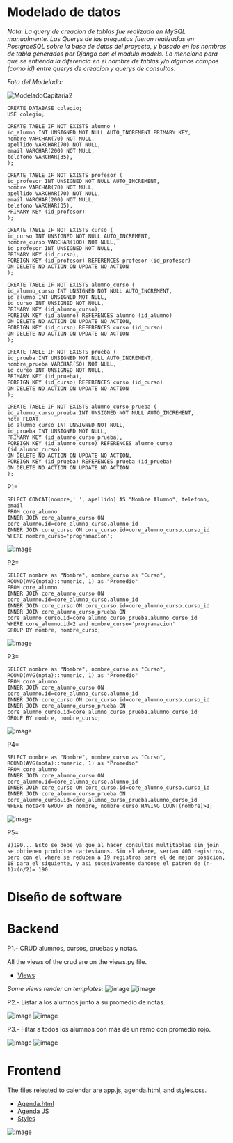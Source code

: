 # Modelado de datos

_Nota: La query de creacion de tablas fue realizada en MySQL manualmente. Las Querys de las preguntas fueron realizadas en PostgreeSQL sobre la base de datos del proyecto, y basado en los nombres de tabla generados por Django con el modulo models. Lo menciono para que se entienda la diferencia en el nombre de tablas y/o algunos campos (como id) entre querys de creacion y querys de consultas._

_Foto del Modelado:_

![ModeladoCapitaria2](https://user-images.githubusercontent.com/52224826/152753561-4e6139bc-a73b-44c7-ae2b-83e409eb9e1d.jpg)

```
CREATE DATABASE colegio;
USE colegio;

CREATE TABLE IF NOT EXISTS alumno (
id_alumno INT UNSIGNED NOT NULL AUTO_INCREMENT PRIMARY KEY,
nombre VARCHAR(70) NOT NULL,
apellido VARCHAR(70) NOT NULL,
email VARCHAR(200) NOT NULL,
telefono VARCHAR(35),
);

CREATE TABLE IF NOT EXISTS profesor (
id_profesor INT UNSIGNED NOT NULL AUTO_INCREMENT,
nombre VARCHAR(70) NOT NULL,
apellido VARCHAR(70) NOT NULL,
email VARCHAR(200) NOT NULL,
telefono VARCHAR(35),
PRIMARY KEY (id_profesor)
);

CREATE TABLE IF NOT EXISTS curso (
id_curso INT UNSIGNED NOT NULL AUTO_INCREMENT,
nombre_curso VARCHAR(100) NOT NULL,
id_profesor INT UNSIGNED NOT NULL,
PRIMARY KEY (id_curso),
FOREIGN KEY (id_profesor) REFERENCES profesor (id_profesor)
ON DELETE NO ACTION ON UPDATE NO ACTION
);

CREATE TABLE IF NOT EXISTS alumno_curso (
id_alumno_curso INT UNSIGNED NOT NULL AUTO_INCREMENT,
id_alumno INT UNSIGNED NOT NULL,
id_curso INT UNSIGNED NOT NULL,
PRIMARY KEY (id_alumno_curso),
FOREIGN KEY (id_alumno) REFERENCES alumno (id_alumno)
ON DELETE NO ACTION ON UPDATE NO ACTION,
FOREIGN KEY (id_curso) REFERENCES curso (id_curso)
ON DELETE NO ACTION ON UPDATE NO ACTION
);

CREATE TABLE IF NOT EXISTS prueba (
id_prueba INT UNSIGNED NOT NULL AUTO_INCREMENT,
nombre_prueba VARCHAR(50) NOT NULL,
id_curso INT UNSIGNED NOT NULL,
PRIMARY KEY (id_prueba),
FOREIGN KEY (id_curso) REFERENCES curso (id_curso)
ON DELETE NO ACTION ON UPDATE NO ACTION
);

CREATE TABLE IF NOT EXISTS alumno_curso_prueba (
id_alumno_curso_prueba INT UNSIGNED NOT NULL AUTO_INCREMENT,
nota FLOAT,
id_alumno_curso INT UNSIGNED NOT NULL,
id_prueba INT UNSIGNED NOT NULL,
PRIMARY KEY (id_alumno_curso_prueba),
FOREIGN KEY (id_alumno_curso) REFERENCES alumno_curso (id_alumno_curso)
ON DELETE NO ACTION ON UPDATE NO ACTION,
FOREIGN KEY (id_prueba) REFERENCES prueba (id_prueba)
ON DELETE NO ACTION ON UPDATE NO ACTION
);
```

P1=

```
SELECT CONCAT(nombre,' ', apellido) AS "Nombre Alumno", telefono, email
FROM core_alumno
INNER JOIN core_alumno_curso ON core_alumno.id=core_alumno_curso.alumno_id
INNER JOIN core_curso ON core_curso.id=core_alumno_curso.curso_id
WHERE nombre_curso='programacion';

```
![image](https://user-images.githubusercontent.com/52224826/152755434-fb0e01d6-91ec-4851-a897-30149a5053de.png)


P2=

```
SELECT nombre as "Nombre", nombre_curso as "Curso", ROUND(AVG(nota)::numeric, 1) as "Promedio"
FROM core_alumno
INNER JOIN core_alumno_curso ON core_alumno.id=core_alumno_curso.alumno_id
INNER JOIN core_curso ON core_curso.id=core_alumno_curso.curso_id
INNER JOIN core_alumno_curso_prueba ON core_alumno_curso.id=core_alumno_curso_prueba.alumno_curso_id
WHERE core_alumno.id=2 and nombre_curso='programacion'
GROUP BY nombre, nombre_curso;
```
![image](https://user-images.githubusercontent.com/52224826/152755825-63588e9b-d8bf-436c-b0bc-e3e2958cf1c4.png)

P3=

```
SELECT nombre as "Nombre", nombre_curso as "Curso", ROUND(AVG(nota)::numeric, 1) as "Promedio"
FROM core_alumno
INNER JOIN core_alumno_curso ON core_alumno.id=core_alumno_curso.alumno_id
INNER JOIN core_curso ON core_curso.id=core_alumno_curso.curso_id
INNER JOIN core_alumno_curso_prueba ON core_alumno_curso.id=core_alumno_curso_prueba.alumno_curso_id
GROUP BY nombre, nombre_curso;
```
![image](https://user-images.githubusercontent.com/52224826/152756006-14e2d9de-29b4-44ce-b7a6-a04055e0365f.png)

P4=

```
SELECT nombre as "Nombre", nombre_curso as "Curso", ROUND(AVG(nota)::numeric, 1) as "Promedio"
FROM core_alumno
INNER JOIN core_alumno_curso ON core_alumno.id=core_alumno_curso.alumno_id
INNER JOIN core_curso ON core_curso.id=core_alumno_curso.curso_id
INNER JOIN core_alumno_curso_prueba ON core_alumno_curso.id=core_alumno_curso_prueba.alumno_curso_id
WHERE nota<4 GROUP BY nombre, nombre_curso HAVING COUNT(nombre)>1;
```
![image](https://user-images.githubusercontent.com/52224826/152756174-4158fd88-e1bf-4895-b8af-3fbd279e74fd.png)

P5=

```
B)190... Esto se debe ya que al hacer consultas multitablas sin join se obtienen productos cartesianos. Sin el where, serian 400 registros, pero con el where se reducen a 19 registros para el de mejor posicion, 18 para el siguiente, y asi sucesivamente dandose el patron de (n-1)x(n/2)= 190.
```

# Diseño de software

# Backend

P1.- CRUD alumnos, cursos, pruebas y notas.

All the views of the crud are on the views.py file.

- [Views](https://github.com/MarceloDeLaBarrera/test-capitaria/blob/develop/core/views.py)

_Some views render on templates:_
![image](https://user-images.githubusercontent.com/52224826/152756588-57078f0e-2e09-4255-a737-f7432ade5dc1.png)
![image](https://user-images.githubusercontent.com/52224826/152756666-25933ea8-881d-4f77-ae6c-bf32bbaf007e.png)



P2.- Listar a los alumnos junto a su promedio de notas.

![image](https://user-images.githubusercontent.com/52224826/152754399-f314a128-5642-44ca-be79-d371f7213e3f.png)
![image](https://user-images.githubusercontent.com/52224826/152754168-12d57bff-3021-4e54-b652-fdbe3b162c53.png)




P3.- Filtar a todos los alumnos con más de un ramo con promedio rojo.

![image](https://user-images.githubusercontent.com/52224826/152754467-c9b8a1bb-e18d-4bc2-860f-d152700bbe03.png)
![image](https://user-images.githubusercontent.com/52224826/152754044-45ffb2ae-9670-4c97-be48-6157fbf06471.png)

# Frontend

The files releated to calendar are app.js, agenda.html, and styles.css.

- [Agenda.html](https://github.com/MarceloDeLaBarrera/test-capitaria/blob/develop/core/Template/agenda/agenda.html)
- [Agenda JS](https://github.com/MarceloDeLaBarrera/test-capitaria/blob/develop/static/js/app.js)
- [Styles](https://github.com/MarceloDeLaBarrera/test-capitaria/blob/develop/static/css/styles.css)

![image](https://user-images.githubusercontent.com/52224826/152754599-a2800d2c-7ed1-4815-a202-ecba038033eb.png)
